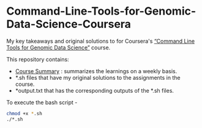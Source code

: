 # Command-Line-Tools-for-Genomic-Data-Science-Coursera
My key takeaways and original solutions to for Coursera's [“Command Line Tools for Genomic Data Science”](https://www.coursera.org/learn/genomic-tools?msockid=263c03b77fe161fb36cf104d7e47606b) course.

This repository contains:

- [Course Summary](https://github.com/vidhya2205/Command-Line-Tools-for-Genomic-Data-Science-Coursera/blob/main/Course_summary.md) : summarizes the learnings on a weekly basis.
- *.sh files that have my original solutions to the assignments in the course.
- *output.txt that has the corresponding outputs of the *.sh files.

To execute the bash script - 

```bash
chmod +x *.sh
./*.sh
```
